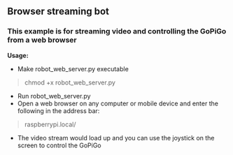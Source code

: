 ## Browser streaming bot
### This example is for streaming video and controlling the GoPiGo from a web browser

**Usage:**
- Make robot_web_server.py executable

> chmod +x robot_web_server.py

- Run robot_web_server.py
- Open a web browser on any computer or mobile device and enter the following in the address bar:
> raspberrypi.local/
- The video stream would load up and you can use the joystick on the screen to control the GoPiGo